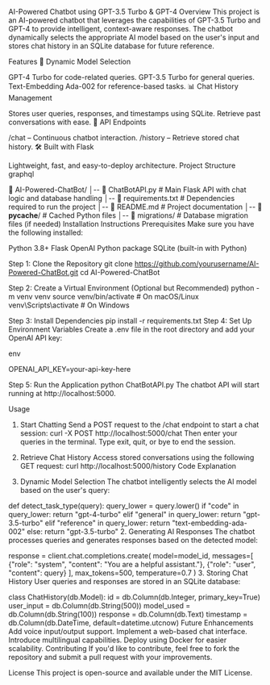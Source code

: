 AI-Powered Chatbot using GPT-3.5 Turbo & GPT-4
Overview
This project is an AI-powered chatbot that leverages the capabilities of GPT-3.5 Turbo and GPT-4 to provide intelligent, context-aware responses. The chatbot dynamically selects the appropriate AI model based on the user's input and stores chat history in an SQLite database for future reference.

Features
🚀 Dynamic Model Selection

GPT-4 Turbo for code-related queries.
GPT-3.5 Turbo for general queries.
Text-Embedding Ada-002 for reference-based tasks.
📊 Chat History Management

Stores user queries, responses, and timestamps using SQLite.
Retrieve past conversations with ease.
🔗 API Endpoints

/chat – Continuous chatbot interaction.
/history – Retrieve stored chat history.
🛠 Built with Flask

Lightweight, fast, and easy-to-deploy architecture.
Project Structure
graphql

📂 AI-Powered-ChatBot/
│-- 📄 ChatBotAPI.py       # Main Flask API with chat logic and database handling
│-- 📄 requirements.txt    # Dependencies required to run the project
│-- 📄 README.md           # Project documentation
│-- 📂 __pycache__/        # Cached Python files
│-- 📂 migrations/         # Database migration files (if needed)
Installation Instructions
Prerequisites
Make sure you have the following installed:

Python 3.8+
Flask
OpenAI Python package
SQLite (built-in with Python)

Step 1: Clone the Repository
git clone https://github.com/yourusername/AI-Powered-ChatBot.git
cd AI-Powered-ChatBot

Step 2: Create a Virtual Environment (Optional but Recommended)
python -m venv venv
source venv/bin/activate  # On macOS/Linux
venv\Scripts\activate     # On Windows

Step 3: Install Dependencies
pip install -r requirements.txt
Step 4: Set Up Environment Variables
Create a .env file in the root directory and add your OpenAI API key:

env

OPENAI_API_KEY=your-api-key-here

Step 5: Run the Application
python ChatBotAPI.py
The chatbot API will start running at http://localhost:5000.

Usage
1. Start Chatting
Send a POST request to the /chat endpoint to start a chat session:
curl -X POST http://localhost:5000/chat
Then enter your queries in the terminal. Type exit, quit, or bye to end the session.

2. Retrieve Chat History
Access stored conversations using the following GET request:
curl http://localhost:5000/history
Code Explanation
1. Dynamic Model Selection
The chatbot intelligently selects the AI model based on the user's query:

def detect_task_type(query):
    query_lower = query.lower()
    if "code" in query_lower:
        return "gpt-4-turbo"
    elif "general" in query_lower:
        return "gpt-3.5-turbo"
    elif "reference" in query_lower:
        return "text-embedding-ada-002"
    else:
        return "gpt-3.5-turbo"
2. Generating AI Responses
The chatbot processes queries and generates responses based on the detected model:

response = client.chat.completions.create(
    model=model_id,
    messages=[
        {"role": "system", "content": "You are a helpful assistant."},
        {"role": "user", "content": query}
    ],
    max_tokens=500,
    temperature=0.7
)
3. Storing Chat History
User queries and responses are stored in an SQLite database:

class ChatHistory(db.Model):
    id = db.Column(db.Integer, primary_key=True)
    user_input = db.Column(db.String(500))
    model_used = db.Column(db.String(100))
    response = db.Column(db.Text)
    timestamp = db.Column(db.DateTime, default=datetime.utcnow)
Future Enhancements
Add voice input/output support.
Implement a web-based chat interface.
Introduce multilingual capabilities.
Deploy using Docker for easier scalability.
Contributing
If you'd like to contribute, feel free to fork the repository and submit a pull request with your improvements.

License
This project is open-source and available under the MIT License.
